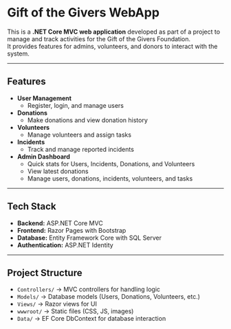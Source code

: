 # Gift of the Givers WebApp

This is a **.NET Core MVC web application** developed as part of a project to manage and track activities for the Gift of the Givers Foundation.  
It provides features for admins, volunteers, and donors to interact with the system.

---

##  Features

- **User Management**
  - Register, login, and manage users
- **Donations**
  - Make donations and view donation history
- **Volunteers**
  - Manage volunteers and assign tasks
- **Incidents**
  - Track and manage reported incidents
- **Admin Dashboard**
  - Quick stats for Users, Incidents, Donations, and Volunteers
  - View latest donations
  - Manage users, donations, incidents, volunteers, and tasks

---

##  Tech Stack

- **Backend:** ASP.NET Core MVC
- **Frontend:** Razor Pages with Bootstrap
- **Database:** Entity Framework Core with SQL Server
- **Authentication:** ASP.NET Identity

---

## Project Structure

- `Controllers/` → MVC controllers for handling logic
- `Models/` → Database models (Users, Donations, Volunteers, etc.)
- `Views/` → Razor views for UI
- `wwwroot/` → Static files (CSS, JS, images)
- `Data/` → EF Core DbContext for database interaction
